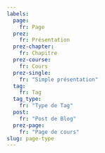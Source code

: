 ```yaml
---
labels:
  page:
    fr: Page
  prez:
    fr: Présentation
  prez-chapter:
    fr: Chapitre
  prez-course:
    fr: Cours
  prez-single:
    fr: "Simple présentation"
  tag:
    fr: Tag
  tag_type:
    fr: "Type de Tag"
  post:
    fr: "Post de Blog"
  prez-page:
    fr: "Page de cours"
slug: page-type
---
```

